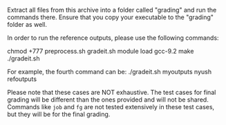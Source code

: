 Extract all files from this archive into a folder called "grading" and run the commands there. Ensure that you copy  your executable to the "grading" folder as well.

In order to run the reference outputs, please use the following commands:

chmod +777 preprocess.sh gradeit.sh
module load gcc-9.2
make
./gradeit.sh <output directory> <name of executable> <reference output directory>

For example, the fourth command can be:
./gradeit.sh myoutputs nyush refoutputs

Please note that these cases are NOT exhaustive. The test cases for final grading will be different than the ones provided and will not be shared. Commands like `job` and `fg` are not tested extensively in these test cases, but they will be for the final grading. 
